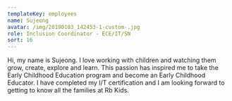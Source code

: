 ```yaml
---
templateKey: employees
name: Sujeong
avatar: /img/20190103_142453-1-custom-.jpg
role: Inclusion Coordinator - ECE/IT/SN
sort: 16
---
```

Hi, my name is Sujeong. I love working with children and watching them grow, create, explore and learn. This passion has inspired me to take the Early Childhood Education program and become an Early Childhood Educator. I have completed my I/T certification and I am looking forward to getting to know all the families at Rb Kids.

